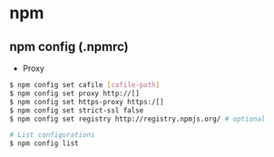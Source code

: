 # npm


## npm config (.npmrc)

* Proxy

```bash
$ npm config set cafile [cafile-path]
$ npm config set proxy http://[]
$ npm config set https-proxy https:/[]
$ npm config set strict-ssl false
$ npm config set registry http://registry.npmjs.org/ # optional
```

```bash
# List configurations
$ npm config list
```